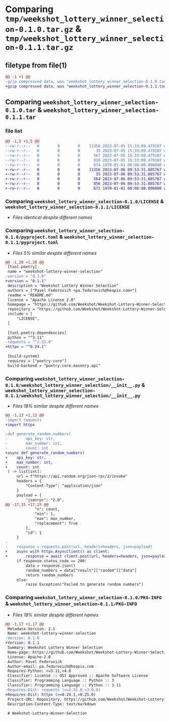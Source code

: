 # Comparing `tmp/weekshot_lottery_winner_selection-0.1.0.tar.gz` & `tmp/weekshot_lottery_winner_selection-0.1.1.tar.gz`

## filetype from file(1)

```diff
@@ -1 +1 @@
-gzip compressed data, was "weekshot_lottery_winner_selection-0.1.0.tar", max compression
+gzip compressed data, was "weekshot_lottery_winner_selection-0.1.1.tar", max compression
```

## Comparing `weekshot_lottery_winner_selection-0.1.0.tar` & `weekshot_lottery_winner_selection-0.1.1.tar`

### file list

```diff
@@ -1,5 +1,5 @@
--rw-r--r--   0        0        0    11356 2023-07-05 15:33:09.479107 weekshot_lottery_winner_selection-0.1.0/LICENSE
--rw-r--r--   0        0        0       35 2023-07-05 15:33:09.479107 weekshot_lottery_winner_selection-0.1.0/README.md
--rw-r--r--   0        0        0      567 2023-07-05 15:33:09.479107 weekshot_lottery_winner_selection-0.1.0/pyproject.toml
--rw-r--r--   0        0        0      816 2023-07-05 15:33:09.479107 weekshot_lottery_winner_selection-0.1.0/weekshot_lottery_winner_selection/__init__.py
--rw-r--r--   0        0        0      674 1970-01-01 00:00:00.000000 weekshot_lottery_winner_selection-0.1.0/PKG-INFO
+-rw-r--r--   0        0        0    11356 2023-07-06 09:53:31.885767 weekshot_lottery_winner_selection-0.1.1/LICENSE
+-rw-r--r--   0        0        0       35 2023-07-06 09:53:31.885767 weekshot_lottery_winner_selection-0.1.1/README.md
+-rw-r--r--   0        0        0      564 2023-07-06 09:53:31.885767 weekshot_lottery_winner_selection-0.1.1/pyproject.toml
+-rw-r--r--   0        0        0      856 2023-07-06 09:53:31.885767 weekshot_lottery_winner_selection-0.1.1/weekshot_lottery_winner_selection/__init__.py
+-rw-r--r--   0        0        0      672 1970-01-01 00:00:00.000000 weekshot_lottery_winner_selection-0.1.1/PKG-INFO
```

### Comparing `weekshot_lottery_winner_selection-0.1.0/LICENSE` & `weekshot_lottery_winner_selection-0.1.1/LICENSE`

 * *Files identical despite different names*

### Comparing `weekshot_lottery_winner_selection-0.1.0/pyproject.toml` & `weekshot_lottery_winner_selection-0.1.1/pyproject.toml`

 * *Files 5% similar despite different names*

```diff
@@ -1,20 +1,20 @@
 [tool.poetry]
 name = "weekshot-lottery-winner-selection"
-version = "0.1.0"
+version = "0.1.1"
 description = "Weekshot Lottery Winner Selection"
 authors = ["Pavel Fedorovich <pa.fedorovich@heapix.com>"]
 readme = "README.md"
 license = "Apache License 2.0"
 homepage = "https://github.com/Weekshot/Weekshot-Lottery-Winner-Selection"
 repository = "https://github.com/Weekshot/Weekshot-Lottery-Winner-Selection"
 include = [
     "LICENSE",
 ]
 
 [tool.poetry.dependencies]
 python = "^3.11"
-requests = "^2.31.0"
+httpx = "^0.24.1"
 
 [build-system]
 requires = ["poetry-core"]
 build-backend = "poetry.core.masonry.api"
```

### Comparing `weekshot_lottery_winner_selection-0.1.0/weekshot_lottery_winner_selection/__init__.py` & `weekshot_lottery_winner_selection-0.1.1/weekshot_lottery_winner_selection/__init__.py`

 * *Files 18% similar despite different names*

```diff
@@ -1,13 +1,13 @@
-import requests
+import httpx
 
-def generate_random_numbers(
-        api_key: str,
-        max_number: int,
-        count: int
+async def generate_random_numbers(
+    api_key: str,
+    max_number: int,
+    count: int
 ) -> list[int]:
     url = f"https://api.random.org/json-rpc/2/invoke"
     headers = {
         "Content-Type": "application/json"
     }
     payload = {
         "jsonrpc": "2.0",
@@ -17,15 +17,15 @@
             "n": count,
             "min": 1,
             "max": max_number,
             "replacement": True
         },
         "id": 1
     }
-    
-    response = requests.post(url, headers=headers, json=payload)
+    async with httpx.AsyncClient() as client:
+        response = await client.post(url, headers=headers, json=payload)
     if response.status_code == 200:
         data = response.json()
         random_numbers = data["result"]["random"]["data"]
         return random_numbers
     else:
         raise Exception("Failed to generate random numbers")
```

### Comparing `weekshot_lottery_winner_selection-0.1.0/PKG-INFO` & `weekshot_lottery_winner_selection-0.1.1/PKG-INFO`

 * *Files 18% similar despite different names*

```diff
@@ -1,17 +1,17 @@
 Metadata-Version: 2.1
 Name: weekshot-lottery-winner-selection
-Version: 0.1.0
+Version: 0.1.1
 Summary: Weekshot Lottery Winner Selection
 Home-page: https://github.com/Weekshot/Weekshot-Lottery-Winner-Selection
 License: Apache-2.0
 Author: Pavel Fedorovich
 Author-email: pa.fedorovich@heapix.com
 Requires-Python: >=3.11,<4.0
 Classifier: License :: OSI Approved :: Apache Software License
 Classifier: Programming Language :: Python :: 3
 Classifier: Programming Language :: Python :: 3.11
-Requires-Dist: requests (>=2.31.0,<3.0.0)
+Requires-Dist: httpx (>=0.24.1,<0.25.0)
 Project-URL: Repository, https://github.com/Weekshot/Weekshot-Lottery-Winner-Selection
 Description-Content-Type: text/markdown
 
 # Weekshot-Lottery-Winner-Selection
```

